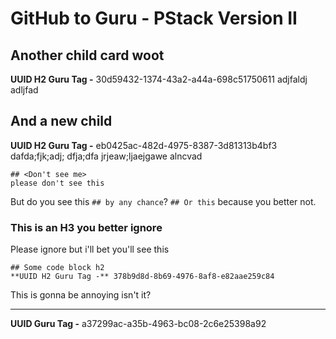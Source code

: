 # GitHub to Guru - PStack Version II

## Another child card woot
**UUID H2 Guru Tag -** 30d59432-1374-43a2-a44a-698c51750611
adjfaldj adljfad

## And a new child
**UUID H2 Guru Tag -** eb0425ac-482d-4975-8387-3d81313b4bf3
dafda;fjk;adj;
dfja;dfa
jrjeaw;ljaejgawe
alncvad
```
## <Don't see me>
please don't see this
```
But do you see this `## by any chance`?
`## Or this` because you better not.

### This is an H3 you better ignore
Please ignore
but i'll bet you'll see this
```
## Some code block h2
**UUID H2 Guru Tag -** 378b9d8d-8b69-4976-8af8-e82aae259c84
```

This is gonna be annoying isn't it?
***
**UUID Guru Tag -** a37299ac-a35b-4963-bc08-2c6e25398a92
